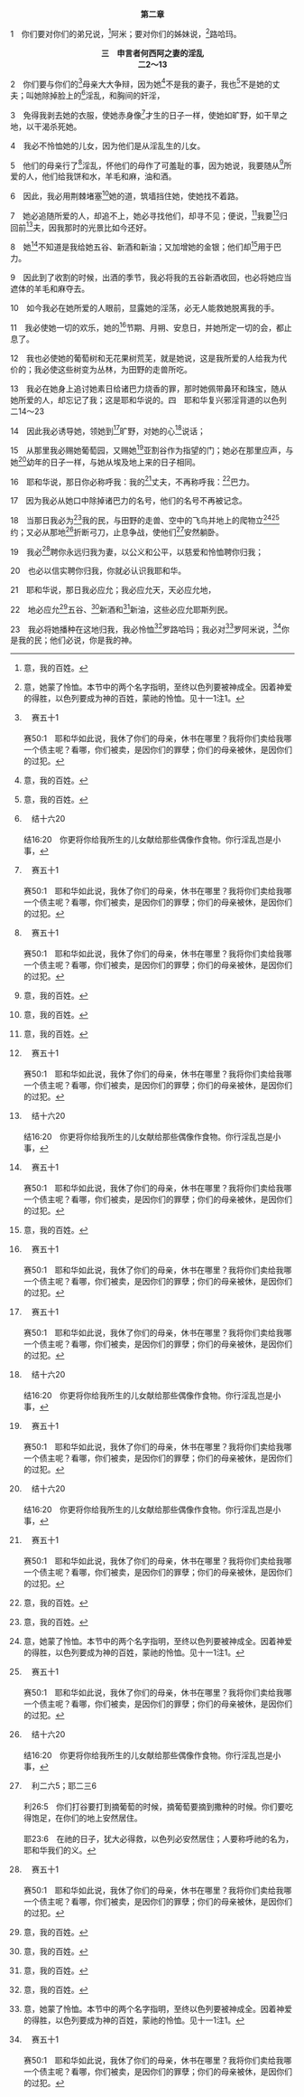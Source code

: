 <p style="text-align:center;font-weight:bold;">第二章</p>

1　你们要对你们的弟兄说，[^1]阿米；要对你们的姊妹说，[^2]路哈玛。

[^1]:意，我的百姓。

[^2]:意，她蒙了怜恤。本节中的两个名字指明，至终以色列要被神成全。因着神爱的得胜，以色列要成为神的百姓，蒙祂的怜恤。见十一1注1。

<p style="text-align:center;font-weight:bold;">三　申言者何西阿之妻的淫乱<br>二2～13</p>

2　你们要与你们的[^a]母亲大大争辩，因为她[^1]不是我的妻子，我也[^1]不是她的丈夫；叫她除掉脸上的[^b]淫乱，和胸间的奸淫，

[^1]:申言者何西阿之妻歌篾所犯的淫乱，象征以色列作耶和华不贞妻子的邪淫(2～13)。一面说，神休了以色列；但祂这样作却有坚决的意图，要再接纳她回来。

[^a]:　赛五十1<br><br>赛50:1　耶和华如此说，我休了你们的母亲，休书在哪里？我将你们卖给我哪一个债主呢？看哪，你们被卖，是因你们的罪孽；你们的母亲被休，是因你们的过犯。

[^b]:　结十六20<br><br>结16:20　你更将你给我所生的儿女献给那些偶像作食物。你行淫乱岂是小事，

3　免得我剥去她的衣服，使她赤身像[^a]才生的日子一样，使她如旷野，如干旱之地，以干渴杀死她。

[^a]:　结十六4<br><br>结16:4　论到你的出生，在你生下来的日子，没有为你断脐带，也没有用水洗你，使你洁净；丝毫没有撒盐在你身上，也没有用布裹你。

4　我必不怜恤她的儿女，因为他们是从淫乱生的儿女。

5　他们的母亲行了[^a]淫乱，怀他们的母作了可羞耻的事，因为她说，我要随从[^1]所爱的人，他们给我饼和水，羊毛和麻，油和酒。

[^1]:以色列所爱的人就是她的偶像。

[^a]:　赛一21；耶三1；6；8～9；结十六15～16<br><br>赛1:21　忠信的城，何竟变为妓女！从前充满了公平，有公义居在其中，现今却有凶手居住！<br><br>耶3:1　有话说，人若休妻，妻子离他而去，作了别人的妻子，前夫岂能再回到她那里吗？若回到她那里，那地岂不是大大污秽了吗？但你和许多所爱的人行邪淫，还可以归向我；这是耶和华说的。<br><br>耶3:6　约西亚王在位的日子，耶和华又对我说，背道的以色列所行的，你看见没有？她上各高山，在各青翠树下行淫。<br><br>耶3:8　因背道的以色列所犯的一切奸淫，我给她休书休了她；但她奸诈的妹妹犹大还不惧怕，也去行淫。<br><br>耶3:9　因以色列轻忽她的淫乱，和石头木头行淫，就污秽了这地。<br><br>结16:15　只是你仗着自己的美丽，又因你的名声就行邪淫。你向每个过路的纵情淫乱，你的美丽就归于他。<br><br>结16:16　你拿些衣服，为自己造色彩缤纷的邱坛，在其上行邪淫；这样的事从未有过，也不该有。

6　因此，我必用荆棘堵塞[^1]她的道，筑墙挡住她，使她找不着路。

[^1]:此乃照七十士希腊文译本；希伯来文经文作，你的。

7　她必追随所爱的人，却追不上，她必寻找他们，却寻不见；便说，[^1]我要[^a]归回前[^b]夫，因我那时的光景比如今还好。

[^1]:这指明虽然以色列顽梗的追求她所爱的人(她的偶像)，但至终她要归向神—她的前夫。

[^a]:　何五15；六1；十四1；耶三22；三一18；哀三40；路十五18<br><br>何5:15　我要去，回到我自己的地方，等他们承认自己的罪过，寻求我的面；他们在急难的时候，必切切地寻求我。<br><br>何6:1　来吧，我们归向耶和华；祂撕裂我们，也必医治；祂打伤我们，也必缠裹。<br><br>何14:1　以色列啊，你要归向耶和华你的神；你是因自己的罪孽绊跌了。<br><br>耶3:22　背道的儿女啊，回来吧；我要医治你们背道的病。我们来到你这里，因你是耶和华我们的神。<br><br>耶31:18　我听见以法莲悲叹，说，你惩治我，我便受惩治，像未驯的牛犊一样；求你使我回转，我便回转，因为你是耶和华我的神。<br><br>哀3:40　我们当探究察验自己的道路，再归向耶和华。<br><br>路15:18　我要起来，到我父亲那里去，向他说，父亲，我犯罪得罪了天，并得罪了你。

[^b]:　耶二2；三一32；结二三4<br><br>耶2:2　你去向耶路撒冷人的耳中喊叫，说，耶和华如此说，你幼年的恩爱，新婚的爱情，你怎样在旷野，在未曾耕种之地跟随我，我都记得。<br><br>耶31:32　不像我拉着他们祖宗的手，领他们出埃及地的时候，与他们所立的约；我虽是他们的丈夫，他们却背了我的约；这是耶和华说的。<br><br>结23:4　她们的名字：姐姐是阿荷拉，妹妹是阿荷利巴；她们都归于我，生了儿女。论到她们的名字，阿荷拉就是撒玛利亚，阿荷利巴就是耶路撒冷。

8　她[^a]不知道是我给她五谷、新酒和新油；又加增她的金银；他们却[^1]用于巴力。

[^1]:或，作成巴力。

[^a]:　赛一3<br><br>赛1:3　牛认识主人，驴认识主人的槽；以色列却不认识，我的民却不留意。

9　因此到了收割的时候，出酒的季节，我必将我的五谷新酒收回，也必将她应当遮体的羊毛和麻夺去。

10　如今我必在她所爱的人眼前，显露她的淫荡，必无人能救她脱离我的手。

11　我必使她一切的欢乐，她的[^a]节期、月朔、安息日，并她所定一切的会，都止息了。

[^a]:　摩八10<br><br>摩8:10　我必使你们的节期变为悲哀，一切歌曲变为哀歌；我必使众人腰束麻布，头上光秃；也必使这场悲哀如丧独生子，至终如痛苦的日子一样。

12　我也必使她的葡萄树和无花果树荒芜，就是她说，这是我所爱的人给我为代价的；我必使这些树变为丛林，为田野的走兽所吃。

13　我必在她身上追讨她素日给诸巴力烧香的罪，那时她佩带鼻环和珠宝，随从她所爱的人，却忘记了我；这是耶和华说的。四　耶和华复兴邪淫背道的以色列<br>二14～23

14　因此我必诱导她，领她到[^a]旷野，对她的心[^b]说话；

[^a]:　结二十35<br><br>结20:35　我必带你们进入众民的旷野，在那里当面审判你们。

[^b]:　赛四十2<br><br>赛40:2　要对耶路撒冷的心说话，向她呼喊说，她争战的日子满了，她为罪孽所受的刑罚已蒙认可；因她为自己的一切罪，已经从耶和华手中加倍受罚。

15　从那里我必赐她葡萄园，又赐她[^a]亚割谷作为指望的门；她必在那里应声，与她[^b]幼年的日子一样，与她从埃及地上来的日子相同。

[^a]:　书七26；赛六五10<br><br>书7:26　众人在亚干身上堆成一大堆石头，直存到今日。于是耶和华转意，不发祂的烈怒。因此那地方名叫亚割谷，直到今日。<br><br>赛65:10　沙仑平原必成为羊群的住处，亚割谷必成为牛群躺卧之处，都为那寻求我、属我的民所得。

[^b]:　耶二2；结十六22；60<br><br>耶2:2　你去向耶路撒冷人的耳中喊叫，说，耶和华如此说，你幼年的恩爱，新婚的爱情，你怎样在旷野，在未曾耕种之地跟随我，我都记得。<br><br>结16:22　你行这一切可憎和淫乱的事，并未追念你幼年赤身露体，在血中挣扎的日子。<br><br>结16:60　然而我要追念在你幼年时与你所立的约，也要与你立定永约。

16　耶和华说，那日你必称呼我：我的[^a]丈夫，不再称呼我：[^1]巴力。

[^1]:意，我的主人；也是迦南人一个神祇的名。

[^a]:　赛五四5；耶三14；启二一2<br><br>赛54:5　因为造你的，是你的丈夫；万军之耶和华是祂的名。救赎你的，是以色列的圣者；祂必称为全地的神。<br><br>耶3:14　耶和华说，背道的儿女啊，回来吧，因为我是你们的丈夫；并且我必将你们从一城取一人，从一族取两人，将你们带到锡安。<br><br>启21:2　我又看见圣城新耶路撒冷由神那里从天而降，预备好了，就如新妇妆饰整齐，等候丈夫。

17　因为我必从她口中除掉诸巴力的名号，他们的名号不再被记念。

18　当那日我必为[^1]我的民，与田野的走兽、空中的飞鸟并地上的爬物立[^2][^a]约；又必从那地[^b]折断弓刀，止息争战，使他们[^c]安然躺卧。

[^1]:我的民，直译，他们。

[^2]:正如神在挪亚的时代为我们与活物立约(创九8～11)，祂也要在复兴的时候为以色列立这样的约。因着这后一个约，走兽、飞鸟和爬物必井然有序；神又必从那地折断弓刀，止息争战，使以色列安然躺卧。

[^a]:　赛十一6～9；结三四25<br><br>赛11:6　豺狼必与绵羊羔同居，豹子必与山羊羔同卧；牛犊、少壮狮子并肥畜同群；小孩子要牵引它们。<br><br>赛11:7　牛必与熊同食；它们的崽子必一同躺卧；狮子必吃草与牛一样。<br><br>赛11:8　吃奶的孩子必玩耍在虺蛇的洞口，断奶的婴儿必按手在毒蛇的穴上。<br><br>赛11:9　在我圣山的遍处，这些都不伤人，不害物，因为对耶和华的认识充满遍地，好像水充满洋海一般。<br><br>结34:25　我必与他们立平安的约，使恶兽从那地绝迹，他们就必安居在旷野，安睡在林中。

[^b]:　诗四六9；赛二4；结三九9～10<br><br>诗46:9　祂止息刀兵，直到地极；祂折弓断枪，用火焚烧战车。<br><br>赛2:4　祂必在列国之间施行审判，为多族的民断定是非。他们要将刀打成犁头，把枪打成镰刀；这国不举刀攻击那国，他们也不再学习战事。<br><br>结39:9　住以色列城邑的人必出去，用器械当柴焚烧，就是用大小盾牌、弓箭、枪、矛当柴烧火，直烧七年。<br><br>结39:10　他们不必从田野捡柴，也不必从树林伐木，因为他们要用器械当柴烧火；他们要抢夺那抢夺他们的人，掳掠那掳掠他们的人，这是主耶和华说的。

[^c]:　利二六5；耶二三6<br><br>利26:5　你们打谷要打到摘葡萄的时候，摘葡萄要摘到撒种的时候。你们要吃得饱足，在你们的地上安然居住。<br><br>耶23:6　在祂的日子，犹大必得救，以色列必安然居住；人要称呼祂的名为，耶和华我们的义。

19　我必[^a]聘你永远归我为妻，以公义和公平，以慈爱和怜恤聘你归我；

[^a]:　赛六二4～5；林后十一2<br><br>赛62:4　你必不再称为被撇弃的，你的地也不再称为荒凉的。你却要称为：我所喜悦的，你的地也必称为已婚的；因为耶和华喜悦你，你的地也必有归属。<br><br>赛62:5　少年人怎样娶处女，你的众民也要照样娶你；新郎怎样喜悦新妇，你的神也要照样喜悦你。<br><br>林后11:2　我以神的妒忌，妒忌你们，因为我曾把你们许配一个丈夫，要将一个贞洁的童女献给基督。

20　也必以信实聘你归我，你就必认识我耶和华。

21　耶和华说，那日我必应允；我必应允天，天必应允地，

22　地必应允[^1]五谷、[^1]新酒和[^1]新油，这些必应允耶斯列民。

[^1]:见六11注1，赛三十26注1，珥三18注1。

23　我必将她播种在这地归我，我必怜恤[^1]罗路哈玛；我必对[^2]罗阿米说，[^a]你是我的民；他们必说，你是我的神。

[^1]:见一6注1。

[^2]:见一9注1。

[^a]:　罗九25<br><br>罗9:25　就如神在何西阿书上也说，“那本来不是我子民的，我要称为我的子民；本来不是蒙爱的，我要称为蒙爱的；


